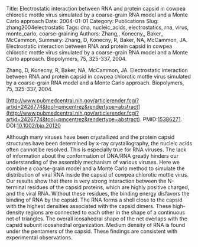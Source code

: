 Title: Electrostatic interaction between RNA and protein capsid in cowpea chlorotic mottle virus simulated by a coarse-grain RNA model and a Monte Carlo approach
Date: 2004-01-01
Category: Publications
Slug: zhang2004electrostatic
Tags: dna, nucleic_acids, electrostatics, rna, virus, monte_carlo, coarse-graining
Authors: Zhang,, Konecny,, Baker,, McCammon,
Summary: Zhang, D, Konecny, R, Baker, NA, McCammon, JA. Electrostatic interaction between RNA and protein capsid in cowpea chlorotic mottle virus simulated by a coarse-grain RNA model and a Monte Carlo approach. Biopolymers, 75, 325-337, 2004. 

Zhang, D, Konecny, R, Baker, NA, McCammon, JA. Electrostatic interaction between RNA and protein capsid in cowpea chlorotic mottle virus simulated by a coarse-grain RNA model and a Monte Carlo approach. Biopolymers, 75, 325-337, 2004. 

[http://www.pubmedcentral.nih.gov/articlerender.fcgi?artid=2426774&tool=pmcentrez&rendertype=abstract](http://www.pubmedcentral.nih.gov/articlerender.fcgi?artid=2426774&tool=pmcentrez&rendertype=abstract). PMID:[15386271](http://www.ncbi.nlm.nih.gov/pubmed/15386271). DOI:[10.1002/bip.20120](http://dx.doi.org/10.1002/bip.20120)

Although many viruses have been crystallized and the protein capsid structures have been determined by x-ray crystallography, the nucleic acids often cannot be resolved. This is especially true for RNA viruses. The lack of information about the conformation of DNA/RNA greatly hinders our understanding of the assembly mechanism of various viruses. Here we combine a coarse-grain model and a Monte Carlo method to simulate the distribution of viral RNA inside the capsid of cowpea chlorotic mottle virus. Our results show that there is very strong interaction between the N-terminal residues of the capsid proteins, which are highly positive charged, and the viral RNA. Without these residues, the binding energy disfavors the binding of RNA by the capsid. The RNA forms a shell close to the capsid with the highest densities associated with the capsid dimers. These high-density regions are connected to each other in the shape of a continuous net of triangles. The overall icosahedral shape of the net overlaps with the capsid subunit icosahedral organization. Medium density of RNA is found under the pentamers of the capsid. These findings are consistent with experimental observations.
